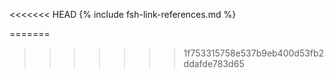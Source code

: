 <!-- Temporary changes to fix formatting for changelog -->
<style>
  ul.new-content {
    padding-left: 25px !important;
  }
</style>

<!-- Vital Records Messaging Profiles and Extensions -->

<<<<<<< HEAD
{% include fsh-link-references.md %}

=======
<!-- VRDR Profiles and Extensions -->
[DeathCertificateDocument]:            https://build.fhir.org/ig/HL7/vrdr/branches/master/StructureDefinition-vrdr-death-certificate-document.html
[DemographicCodedContentBundle]:       https://build.fhir.org/ig/HL7/vrdr/branches/master/StructureDefinition-vrdr-demographic-coded-bundle.html
[CauseOfDeathCodedContentBundle]:      https://build.fhir.org/ig/HL7/vrdr/branches/master/StructureDefinition-vrdr-cause-of-death-coded-bundle.html
[IndustryOccupationCodedContentBundle]: https://build.fhir.org/ig/HL7/vrdr/branches/STU2.2-extended/StructureDefinition-vrdr-industry-occupation-coded-content-bundle.html
>>>>>>> 1f753315758e537b9eb400d53fb2ddafde783d65
